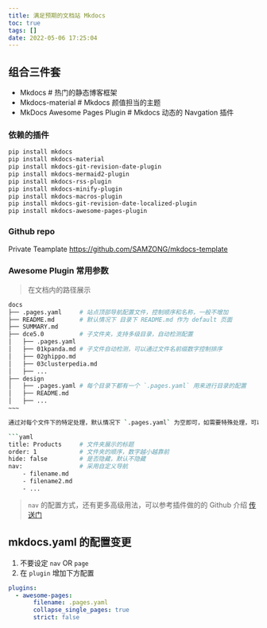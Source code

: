 ```yaml
---
title: 满足预期的文档站 Mkdocs
toc: true
tags: []
date: 2022-05-06 17:25:04
---
```



## 组合三件套

- Mkdocs # 热门的静态博客框架
- Mkdocs-material # Mkdocs 颜值担当的主题
- MkDocs Awesome Pages Plugin   # Mkdocs 动态的 Navgation 插件

### 依赖的插件

```sh
pip install mkdocs 
pip install mkdocs-material 
pip install mkdocs-git-revision-date-plugin 
pip install mkdocs-mermaid2-plugin 
pip install mkdocs-rss-plugin 
pip install mkdocs-minify-plugin 
pip install mkdocs-macros-plugin 
pip install mkdocs-git-revision-date-localized-plugin 
pip install mkdocs-awesome-pages-plugin 
```

### Github repo

Private Teamplate <https://github.com/SAMZONG/mkdocs-template>

### Awesome Plugin 常用参数

> 在文档内的路径展示

```bash
docs
├── .pages.yaml     # 站点顶部导航配置文件，控制顺序和名称，一般不增加
├── README.md       # 默认情况下 目录下 README.md 作为 default 页面
├── SUMMARY.md
├── dce5.0          # 子文件夹，支持多级目录，自动检测配置
│   ├── .pages.yaml
│   ├── 01kpanda.md # 子文件自动检测，可以通过文件名前缀数字控制排序
│   ├── 02ghippo.md
│   ├── 03clusterpedia.md
│   ├── ...
├── design
│   ├── .pages.yaml # 每个目录下都有一个 `.pages.yaml` 用来进行目录的配置
│   ├── README.md
│   ├── ...
~~~

通过对每个文件下的特定处理，默认情况下 `.pages.yaml` 为空即可，如需要特殊处理，可以在文档添加下方参数:

```yaml
title: Products     # 文件夹展示的标题
order: 1            # 文件夹的顺序，数字越小越靠前
hide: false         # 是否隐藏，默认不隐藏
nav:                # 采用自定义导航
    - filename.md
    - filename2.md
    - ...
```

> `nav` 的配置方式，还有更多高级用法，可以参考插件做的的 Github 介绍 [传送门](https://github.com/lukasgeiter/mkdocs-awesome-pages-plugin#customize-navigation)

## mkdocs.yaml 的配置变更

1. 不要设定 `nav` OR `page`
2. 在 `plugin` 增加下方配置

```yaml
plugins:
  - awesome-pages:
       filename: .pages.yaml
       collapse_single_pages: true
       strict: false
```
